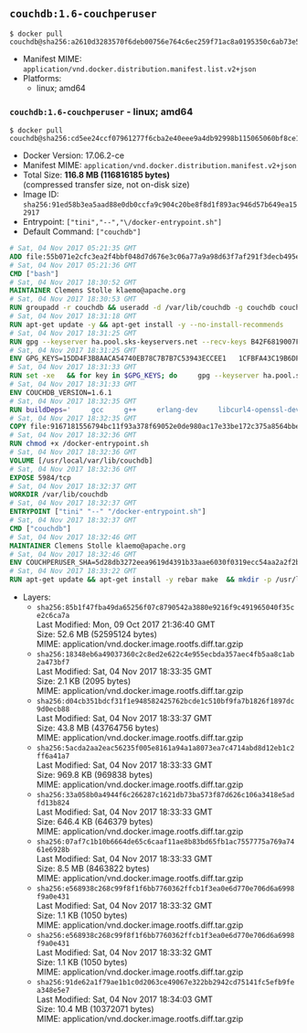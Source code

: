 ## `couchdb:1.6-couchperuser`

```console
$ docker pull couchdb@sha256:a2610d3283570f6deb00756e764c6ec259f71ac8a0195350c6ab73e5372a93a2
```

-	Manifest MIME: `application/vnd.docker.distribution.manifest.list.v2+json`
-	Platforms:
	-	linux; amd64

### `couchdb:1.6-couchperuser` - linux; amd64

```console
$ docker pull couchdb@sha256:cd5ee24ccf07961277f6cba2e40eee9a4db92998b115065060bf8ce1a88f7d64
```

-	Docker Version: 17.06.2-ce
-	Manifest MIME: `application/vnd.docker.distribution.manifest.v2+json`
-	Total Size: **116.8 MB (116816185 bytes)**  
	(compressed transfer size, not on-disk size)
-	Image ID: `sha256:91ed58b3ea5aad88e0db0ccfa9c904c20be8f8d1f893ac946d57b649ea152917`
-	Entrypoint: `["tini","--","\/docker-entrypoint.sh"]`
-	Default Command: `["couchdb"]`

```dockerfile
# Sat, 04 Nov 2017 05:21:35 GMT
ADD file:55b071e2cfc3ea2f4bbf048d7d676e3c06a77a9a98d63f7af291f3decb495ec8 in / 
# Sat, 04 Nov 2017 05:21:36 GMT
CMD ["bash"]
# Sat, 04 Nov 2017 18:30:52 GMT
MAINTAINER Clemens Stolle klaemo@apache.org
# Sat, 04 Nov 2017 18:30:53 GMT
RUN groupadd -r couchdb && useradd -d /var/lib/couchdb -g couchdb couchdb
# Sat, 04 Nov 2017 18:31:18 GMT
RUN apt-get update -y && apt-get install -y --no-install-recommends     ca-certificates     curl     erlang-nox     libicu52     libmozjs185-1.0     libnspr4     libnspr4-0d   && rm -rf /var/lib/apt/lists/*
# Sat, 04 Nov 2017 18:31:25 GMT
RUN gpg --keyserver ha.pool.sks-keyservers.net --recv-keys B42F6819007F00F88E364FD4036A9C25BF357DD4   && curl -o /usr/local/bin/gosu -fSL "https://github.com/tianon/gosu/releases/download/1.7/gosu-$(dpkg --print-architecture)"   && curl -o /usr/local/bin/gosu.asc -fSL "https://github.com/tianon/gosu/releases/download/1.7/gosu-$(dpkg --print-architecture).asc"   && gpg --verify /usr/local/bin/gosu.asc   && rm /usr/local/bin/gosu.asc   && chmod +x /usr/local/bin/gosu   && gpg --keyserver ha.pool.sks-keyservers.net --recv-keys 6380DC428747F6C393FEACA59A84159D7001A4E5   && curl -o /usr/local/bin/tini -fSL "https://github.com/krallin/tini/releases/download/v0.9.0/tini"   && curl -o /usr/local/bin/tini.asc -fSL "https://github.com/krallin/tini/releases/download/v0.9.0/tini.asc"   && gpg --verify /usr/local/bin/tini.asc   && rm /usr/local/bin/tini.asc   && chmod +x /usr/local/bin/tini
# Sat, 04 Nov 2017 18:31:25 GMT
ENV GPG_KEYS=15DD4F3B8AACA54740EB78C7B7B7C53943ECCEE1   1CFBFA43C19B6DF4A0CA3934669C02FFDF3CEBA3   25BBBAC113C1BFD5AA594A4C9F96B92930380381   4BFCA2B99BADC6F9F105BEC9C5E32E2D6B065BFB   5D680346FAA3E51B29DBCB681015F68F9DA248BC   7BCCEB868313DDA925DF1805ECA5BCB7BB9656B0   C3F4DFAEAD621E1C94523AEEC376457E61D50B88   D2B17F9DA23C0A10991AF2E3D9EE01E47852AEE4   E0AF0A194D55C84E4A19A801CDB0C0F904F4EE9B
# Sat, 04 Nov 2017 18:31:33 GMT
RUN set -xe   && for key in $GPG_KEYS; do     gpg --keyserver ha.pool.sks-keyservers.net --recv-keys "$key";   done
# Sat, 04 Nov 2017 18:31:33 GMT
ENV COUCHDB_VERSION=1.6.1
# Sat, 04 Nov 2017 18:32:35 GMT
RUN buildDeps='     gcc     g++     erlang-dev     libcurl4-openssl-dev     libicu-dev     libmozjs185-dev     libnspr4-dev     make   '   && apt-get update && apt-get install -y --no-install-recommends $buildDeps   && curl -fSL http://apache.osuosl.org/couchdb/source/$COUCHDB_VERSION/apache-couchdb-$COUCHDB_VERSION.tar.gz -o couchdb.tar.gz   && curl -fSL https://www.apache.org/dist/couchdb/source/$COUCHDB_VERSION/apache-couchdb-$COUCHDB_VERSION.tar.gz.asc -o couchdb.tar.gz.asc   && gpg --verify couchdb.tar.gz.asc   && mkdir -p /usr/src/couchdb   && tar -xzf couchdb.tar.gz -C /usr/src/couchdb --strip-components=1   && cd /usr/src/couchdb   && ./configure --with-js-lib=/usr/lib --with-js-include=/usr/include/mozjs   && make && make install   && apt-get purge -y --auto-remove $buildDeps   && rm -rf /var/lib/apt/lists/* /usr/src/couchdb /couchdb.tar.gz*   && chown -R couchdb:couchdb     /usr/local/lib/couchdb /usr/local/etc/couchdb     /usr/local/var/lib/couchdb /usr/local/var/log/couchdb /usr/local/var/run/couchdb   && chmod -R g+rw     /usr/local/lib/couchdb /usr/local/etc/couchdb     /usr/local/var/lib/couchdb /usr/local/var/log/couchdb /usr/local/var/run/couchdb   && mkdir -p /var/lib/couchdb   && sed -e 's/^bind_address = .*$/bind_address = 0.0.0.0/' -i /usr/local/etc/couchdb/default.ini   && sed -e 's!/usr/local/var/log/couchdb/couch.log$!/dev/null!' -i /usr/local/etc/couchdb/default.ini
# Sat, 04 Nov 2017 18:32:35 GMT
COPY file:9167181556794bc11f93a378f69052e0de980ac17e33be172c375a8564bbe89a in / 
# Sat, 04 Nov 2017 18:32:36 GMT
RUN chmod +x /docker-entrypoint.sh
# Sat, 04 Nov 2017 18:32:36 GMT
VOLUME [/usr/local/var/lib/couchdb]
# Sat, 04 Nov 2017 18:32:36 GMT
EXPOSE 5984/tcp
# Sat, 04 Nov 2017 18:32:37 GMT
WORKDIR /var/lib/couchdb
# Sat, 04 Nov 2017 18:32:37 GMT
ENTRYPOINT ["tini" "--" "/docker-entrypoint.sh"]
# Sat, 04 Nov 2017 18:32:37 GMT
CMD ["couchdb"]
# Sat, 04 Nov 2017 18:32:46 GMT
MAINTAINER Clemens Stolle klaemo@apache.org
# Sat, 04 Nov 2017 18:32:46 GMT
ENV COUCHPERUSER_SHA=5d28db3272eea9619d4391b33aae6030f0319ecc54aa2a2f2b6c6a8d448f03f2
# Sat, 04 Nov 2017 18:33:22 GMT
RUN apt-get update && apt-get install -y rebar make  && mkdir -p /usr/local/lib/couchdb/plugins/couchperuser  && cd /usr/local/lib/couchdb/plugins  && curl -L -o couchperuser.tar.gz https://github.com/etrepum/couchperuser/archive/1.1.0.tar.gz  && echo "$COUCHPERUSER_SHA *couchperuser.tar.gz" | sha256sum -c -  && tar -xzf couchperuser.tar.gz -C couchperuser --strip-components=1  && rm couchperuser.tar.gz  && cd couchperuser  && make  && apt-get purge -y --auto-remove rebar make
```

-	Layers:
	-	`sha256:85b1f47fba49da65256f07c8790542a3880e9216f9c491965040f35ce2c6ca7a`  
		Last Modified: Mon, 09 Oct 2017 21:36:40 GMT  
		Size: 52.6 MB (52595124 bytes)  
		MIME: application/vnd.docker.image.rootfs.diff.tar.gzip
	-	`sha256:18348eb6a49037360c2c8ed2e622c4e955ecbda357aec4fb5aa8c1ab2a473bf7`  
		Last Modified: Sat, 04 Nov 2017 18:33:35 GMT  
		Size: 2.1 KB (2095 bytes)  
		MIME: application/vnd.docker.image.rootfs.diff.tar.gzip
	-	`sha256:d04cb351bdcf31f1e948582425762bcde1c510bf9fa7b1826f1897dc9d0ecb88`  
		Last Modified: Sat, 04 Nov 2017 18:33:37 GMT  
		Size: 43.8 MB (43764756 bytes)  
		MIME: application/vnd.docker.image.rootfs.diff.tar.gzip
	-	`sha256:5acda2aa2eac56235f005e8161a94a1a8073ea7c4714abd8d12eb1c2ff6a41a7`  
		Last Modified: Sat, 04 Nov 2017 18:33:33 GMT  
		Size: 969.8 KB (969838 bytes)  
		MIME: application/vnd.docker.image.rootfs.diff.tar.gzip
	-	`sha256:33a058b0a4944f6c266287c1621db73ba573f87d626c106a3418e5adfd13b824`  
		Last Modified: Sat, 04 Nov 2017 18:33:33 GMT  
		Size: 646.4 KB (646379 bytes)  
		MIME: application/vnd.docker.image.rootfs.diff.tar.gzip
	-	`sha256:07af7c1b10b6664de65c6caaf11ae8b83bd65fb1ac7557775a769a7461e6928b`  
		Last Modified: Sat, 04 Nov 2017 18:33:33 GMT  
		Size: 8.5 MB (8463822 bytes)  
		MIME: application/vnd.docker.image.rootfs.diff.tar.gzip
	-	`sha256:e568938c268c99f8f1f6bb7760362ffcb1f3ea0e6d770e706d6a6998f9a0e431`  
		Last Modified: Sat, 04 Nov 2017 18:33:32 GMT  
		Size: 1.1 KB (1050 bytes)  
		MIME: application/vnd.docker.image.rootfs.diff.tar.gzip
	-	`sha256:e568938c268c99f8f1f6bb7760362ffcb1f3ea0e6d770e706d6a6998f9a0e431`  
		Last Modified: Sat, 04 Nov 2017 18:33:32 GMT  
		Size: 1.1 KB (1050 bytes)  
		MIME: application/vnd.docker.image.rootfs.diff.tar.gzip
	-	`sha256:91de62a1f79ae1b1c0d2063ce49067e322bb2942cd75141fc5efb9fea348e5e7`  
		Last Modified: Sat, 04 Nov 2017 18:34:03 GMT  
		Size: 10.4 MB (10372071 bytes)  
		MIME: application/vnd.docker.image.rootfs.diff.tar.gzip
